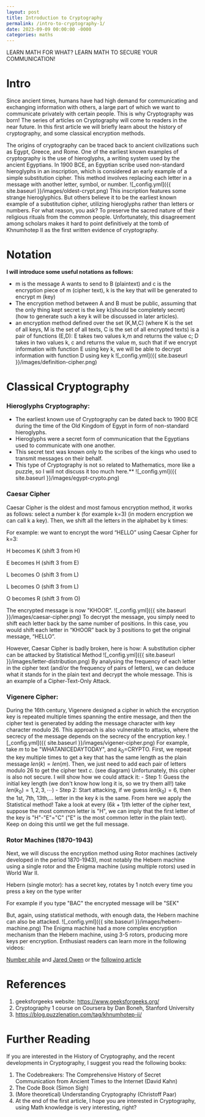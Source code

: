 ```yaml
---
layout: post
title: Introduction to Cryptography
permalink: /intro-to-cryptography-1/
date: 2023-09-09 00:00:00 -0000
categories: maths
---
```

LEARN MATH FOR WHAT?
LEARN MATH TO SECURE YOUR COMMUNICATION!
# Intro
Since ancient times, humans have had high demand for communicating and exchanging information with others, a large part of which we want to communicate privately with certain people. This is why Cryptography was born! The series of articles on Cryptography will come to readers in the near future. In this first article we will briefly learn about the history of cryptography, and some classical encryption methods.

The origins of cryptography can be traced back to ancient civilizations such as Egypt, Greece, and Rome. One of the earliest known examples of cryptography is the use of hieroglyphs, a writing system used by the ancient Egyptians. In 1900 BCE, an Egyptian scribe used non-standard hieroglyphs in an inscription, which is considered an early example of a simple substitution cipher. This method involves replacing each letter in a message with another letter, symbol, or number.
![_config.yml]({{ site.baseurl }}/images/oldest-crypt.png)
This inscription features some strange hieroglyphics. But others believe it to be the earliest known example of a substitution cipher, utilizing hieroglyphs rather than letters or numbers. For what reason, you ask? To preserve the sacred nature of their religious rituals from the common people. Unfortunately, this disagreement among scholars makes it hard to point definitively at the tomb of Khnumhotep II as the first written evidence of cryptography.

# Notation
**I will introduce some useful notations as follows:**
- m is the message A wants to send to B (plaintext) and c is the encryption piece of m (cipher text), k is the key that will be generated to encrypt m (key)
- The encryption method between A and B must be public, assuming that the only thing kept secret is the key k(should be completely secret) (how to generate such a key k will be discussed in later articles).
- an encryption method defined over the set (K,M,C) (where K is the set of all keys, M is the set of all texts, C is the set of all encrypted texts) is a pair of functions (E,D): E takes two values ​​k,m and returns the value c; D takes in two values ​​k, c and returns the value m, such that if we encrypt information with function E using key k, we will be able to decrypt information with function D using key k
![_config.yml]({{ site.baseurl }}/images/definition-cipher.png)
# Classical Cryptography
### **Hieroglyphs Cryptography**:
- The earliest known use of Cryptography can be dated back to 1900 BCE during the time of the Old Kingdom of Egypt in form of non-standard hieroglyphs. 
- Hieroglyphs were a secret form of communication that the Egyptians used to communicate with one another. 
- This secret text was known only to the scribes of the kings who used to transmit messages on their behalf.
- This type of Cryptography is not so related to Mathematics, more like a puzzle, so I will not discuss it too much here.**
![_config.yml]({{ site.baseurl }}/images/egypt-crypto.png)
### Caesar Cipher
Caesar Cipher is the oldest and most famous encryption method, it works as follows: select a number k (for example k=3) (in modern encryption we can call k a key). Then, we shift all the letters in the alphabet by k times:

For example: we want to encrypt the word “HELLO” using Caesar Cipher for k=3:

H becomes K (shift 3 from H)

E becomes H (shift 3 from E)

L becomes O (shift 3 from L)

L becomes O (shift 3 from L)

O becomes R (shift 3 from O)

The encrypted message is now "KHOOR".
![_config.yml]({{ site.baseurl }}/images/caesar-cipher.png)
To decrypt the message, you simply need to shift each letter back by the same number of positions. In this case, you would shift each letter in “KHOOR” back by 3 positions to get the original message, “HELLO”.

However, Caesar Cipher is badly broken, here is how:
A substitution cipher can be attacked by Statistical Method
![_config.yml]({{ site.baseurl }}/images/letter-distribution.png)
	By analysing the frequency of each letter in the cipher text (and/or the frequency of pairs of letters), we can deduce what it stands for in the plain text and decrypt the whole message.
	This is an example of a Cipher-Text-Only Attack.
	
### **Vigenere Cipher:** 
During the 16th century, Vigenere designed a cipher in which the encryption key is repeated multiple times spanning the entire message, and then the cipher text is generated by adding the message character with key character modulo 26. This approach is also vulnerable to attacks, where the secrecy of the message depends on the secrecy of the encryption key.
![_config.yml]({{ site.baseurl }}/images/vigener-cipher.png)
	For example, take $m$ to be "WHATANICEDAYTODAY", and $k_0=$CRYPTO.
	First, we repeat the key multiple times to get a key that has the same length as the plain message $len(k)=len(m)$. Then, we just need to add each pair of letters modulo $26$ to get the cipher text $c$. (see diagram)
	Unfortunately, this cipher is also not secure. I will show how we could attack it:
	- Step 1: Guess the initial key length (we don't know how long it is, so we try them all!) take $len(k_0)=1,2,3,\cdots$)
	- Step 2: Start attacking, if we guess $len(k_0)=6$, then the 1st, 7th, 13th,... letter in the key $k$ is the same. From here we apply the Statistical method! Take a look at every $(6k+1)$th letter of the cipher text, suppose the most common letter is "H", we can imply that the first letter of the key is "H"-"E"="C" ("E" is the most common letter in the plain text). Keep on doing this until we get the full message.
### Rotor Machines (1870-1943)
Next, we will discuss the encryption method using Rotor machines (actively developed in the period 1870-1943), most notably the Hebern machine using a single rotor and the Enigma machine (using multiple rotors) used in World War II.

Hebern (single motor): has a secret key, rotates by 1 notch every time you press a key on the type writer

For example if you type "BAC" the encrypted message will be "SEK"

But, again, using statistical methods, with enough data, the Hebern machine can also be attacked.
![_config.yml]({{ site.baseurl }}/images/hebern-machine.png)
The Enigma machine had a more complex encryption mechanism than the Hebern machine, using 3-5 rotors, producing more keys per encryption.
Enthusiast readers can learn more in the following videos: 

[Number phile](https://www.youtube.com/watch?app=desktop&v=G2_Q9FoD-oQ&ab_channel=Numberphile) and [Jared Owen](https://www.youtube.com/watch?app=desktop&v=ybkkiGtJmkM&ab_channel=JaredOwen)
or the [following article](https://hackaday.com/2017/08/22/the-enigma-enigma-how-the-enigma-machine-worked/)
# References
1. geeksforgeeks website: https://www.geeksforgeeks.org/
2. Cryptography 1 course on Coursera by Dan Boneh, Stanford University
3. https://blog.puzzlenation.com/tag/khnumhotep-ii/
# Further Reading
If you are interested in the History of Cryptography, and the recent developments in Cryptography, I suggest you read the following books:
1. The Codebreakers: The Comprehensive History of Secret Communication from Ancient Times to the Internet (David Kahn)
2. The Code Book (Simon Sigh)
3. (More theoretical) Understanding Cryptography (Christoff Paar)
4. At the end of the first article, I hope you are interested in Cryptography, using Math knowledge is very interesting, right?

